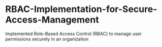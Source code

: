 # RBAC-Implementation-for-Secure-Access-Management
Implemented Role-Based Access Control (RBAC) to manage user permissions securely in an organization
